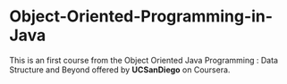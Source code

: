 # Object-Oriented-Programming-in-Java
This is an first course from the Object Oriented Java Programming : Data Structure and Beyond offered by **UCSanDiego** on Coursera.
